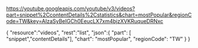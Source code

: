 
https://youtube.googleapis.com/youtube/v3/videos?part=snippet%2CcontentDetails%2Cstatistics&chart=mostPopular&regionCode=TW&key=AIzaSyBeIGCh0EeucLX7xm4bjzXVKRuqueDRNxc

{
    "resource":"videos",
    "rest":"list",
    "json":{
        "part": [ "snippet","contentDetails"],
        "chart": "mostPopular",
        "regionCode": "TW"
    }
}